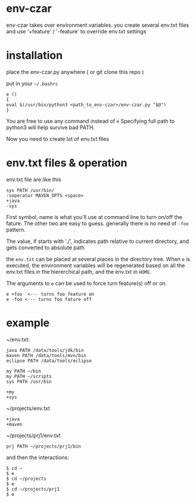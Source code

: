 # env-czar

env-czar takes over environment variables.
you create several env.txt files 
and  use '+feature' / '-feature' to override env.txt settings


# installation

place the env-czar.py anywhere ( or git clone this repo )

put in your `~/.bashrc`

    e ()
    {
	eval $(/usr/bin/python3 <path_to_env-czar>/env-czar.py "$@")
    }


You are free to use any command instead of `e`
Specifying full path to python3 will help survive bad PATH.

Now you need to create lot of  env.txt files


# env.txt files & operation

env.txt file are like this

    sys PATH /usr/bin/
    :seperator MAVEN_OPTS <space>
    +java
    -sys

First symbol, name is what you'll use at command line to
turn on/off the fature. The other two are easy to guess.
generally there is no need of `-foo` pattern.

The value, if starts with './', indicates path relative to 
current directory, and gets converted to absolute path

the `env.txt` can be placed at several places in the directory tree.
When `e` is executed, the environment variables will be regenerated
based on all the env.txt files in the hiererchical path, and the 
env.txt in `HOME`.

The arguments to `e` can be used to force turn feature(s) off or on.

    e +foo  <--- turns foo feature on
    e -foo <--- turns foo fature off



# example

~/env.txt:

    java PATH /data/tools/jdk/bin
    maven PATH /data/tools/mvn/bin
    eclipse PATH /data/tools/eclipse
	
    my PATH ~/bin
    my PATH ~/scripts
    sys PATH /usr/bin

    +my
    +sys


~/projects/env.txt

    +java
    +maven

~/projects/prj1/env.txt

    prj PATH ~/projects/prj1/bin


and then the interactions:

    $ cd ~
    $ e
    $ cd ~/projects
    $ e
    $ cd ~/projects/prj1
    $ e

 
